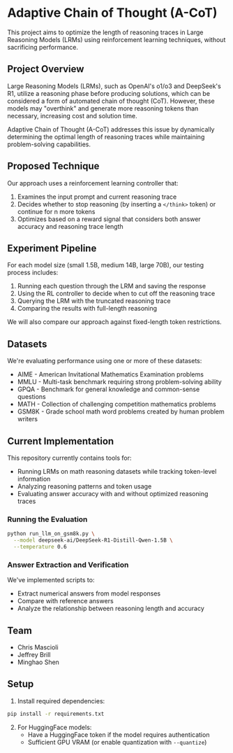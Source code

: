 # Adaptive Chain of Thought (A-CoT)

This project aims to optimize the length of reasoning traces in Large Reasoning Models (LRMs) using reinforcement learning techniques, without sacrificing performance.

## Project Overview

Large Reasoning Models (LRMs), such as OpenAI's o1/o3 and DeepSeek's R1, utilize a reasoning phase before producing solutions, which can be considered a form of automated chain of thought (CoT). However, these models may "overthink" and generate more reasoning tokens than necessary, increasing cost and solution time.

Adaptive Chain of Thought (A-CoT) addresses this issue by dynamically determining the optimal length of reasoning traces while maintaining problem-solving capabilities.

## Proposed Technique

Our approach uses a reinforcement learning controller that:

1. Examines the input prompt and current reasoning trace
2. Decides whether to stop reasoning (by inserting a `</think>` token) or continue for n more tokens
3. Optimizes based on a reward signal that considers both answer accuracy and reasoning trace length

## Experiment Pipeline

For each model size (small 1.5B, medium 14B, large 70B), our testing process includes:

1. Running each question through the LRM and saving the response
2. Using the RL controller to decide when to cut off the reasoning trace
3. Querying the LRM with the truncated reasoning trace
4. Comparing the results with full-length reasoning

We will also compare our approach against fixed-length token restrictions.

## Datasets

We're evaluating performance using one or more of these datasets:

- AIME - American Invitational Mathematics Examination problems
- MMLU - Multi-task benchmark requiring strong problem-solving ability
- GPQA - Benchmark for general knowledge and common-sense questions
- MATH - Collection of challenging competition mathematics problems
- GSM8K - Grade school math word problems created by human problem writers

## Current Implementation

This repository currently contains tools for:

- Running LRMs on math reasoning datasets while tracking token-level information
- Analyzing reasoning patterns and token usage
- Evaluating answer accuracy with and without optimized reasoning traces

### Running the Evaluation

```bash
python run_llm_on_gsm8k.py \
  --model deepseek-ai/DeepSeek-R1-Distill-Qwen-1.5B \
  --temperature 0.6
```

### Answer Extraction and Verification

We've implemented scripts to:
- Extract numerical answers from model responses
- Compare with reference answers
- Analyze the relationship between reasoning length and accuracy

## Team

- Chris Mascioli
- Jeffrey Brill
- Minghao Shen

## Setup

1. Install required dependencies:

```bash
pip install -r requirements.txt
```

2. For HuggingFace models:
   - Have a HuggingFace token if the model requires authentication
   - Sufficient GPU VRAM (or enable quantization with `--quantize`)